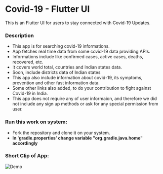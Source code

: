 # Covid-19 - Flutter UI

This is an Flutter UI for users to stay connected with Covid-19 Updates.

### Description  
- This app is for searching covid-19 informations.
- App fetches real time data from some covid-19 data providing APIs.
- Informations include like confirmed cases, active cases, deaths, recovered, etc.
- It covers world total, countries and Indian states data.
- Soon, include districts data of Indian states
- This app also include information about covid-19, its symptoms, prevention and other fast information data.
- Some other links also added, to do your contribution to fight against Covid-19 in India.
- This app does not require any of user informaion, and therefore we did not include any sign up methods or ask for any special permission from user.

### Run this work on system:
- Fork the repository and clone it on your system.
- **In 'gradle.properties' change variable "org.gradle.java.home" accordingly**

### Short Clip of App:

![Demo](/demo.gif)